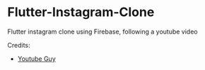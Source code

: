 # Flutter-Instagram-Clone
Flutter instagram clone using Firebase, following a youtube video


Credits:
- [Youtube Guy](https://www.youtube.com/watch?v=mEPm9w5QlJM)  
